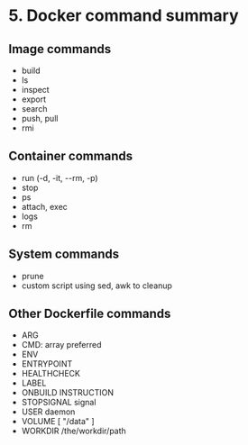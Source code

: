 # 5. Docker command summary

## Image commands
- build
- ls
- inspect
- export
- search
- push, pull
- rmi

## Container commands
- run (-d, -it, --rm, -p)
- stop
- ps
- attach, exec
- logs
- rm

## System commands
- prune
- custom script using sed, awk to cleanup

## Other Dockerfile commands
- ARG
- CMD: array preferred
- ENV
- ENTRYPOINT
- HEALTHCHECK
- LABEL
- ONBUILD INSTRUCTION
- STOPSIGNAL signal
- USER daemon
- VOLUME [ "/data" ]
- WORKDIR /the/workdir/path
